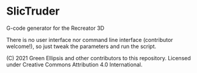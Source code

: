# SlicTruder
G-code generator for the Recreator 3D

There is no user interface nor command line interface (contributor welcome!), so just tweak the parameters and run the script.

(C) 2021 Green Ellipsis and other contributors to this repository.
Licensed under Creative Commons Attribution 4.0 International.
